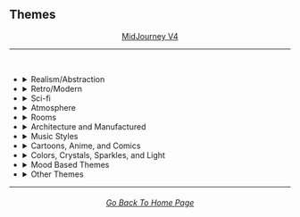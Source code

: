 <h2>Themes</h2>

<div align="center">

[MidJourney V4](/Pages/MJ_V4/Style_Pages/Just_The_Style/Themes.md)
<br>

</div>

<hr>
<br>


- <details><summary>Realism/Abstraction</summary><p><div align="center">

	| Realistic | Hyperrealistic | Hyper Real |
	| :-: | :-: | :-: |
	| <img src="/Images/MJ_V4/V4_Alpha_3.5/Midjourney_Styles/Realistic.webp?raw=true" width="256" /> | <img src="/Images/MJ_V4/V4_Alpha_3.5/Midjourney_Styles/Hyperrealistic.webp?raw=true" width="256" /> | <img src="/Images/MJ_V4/V4_Alpha_3.5/Midjourney_Styles/Hyper_Real.webp?raw=true" width="256" /> |
	
	<br>

	| Photorealistic | Photorealism |
	| :-: | :-: |
	| <img src="/Images/MJ_V4/V4_Alpha_3.5/Midjourney_Styles/Photorealistic.webp?raw=true" width="256" /> | <img src="/Images/MJ_V4/V4_Alpha_3.5/Midjourney_Styles/Photorealism.webp?raw=true" width="256" /> |

	<br>
	
	| Realism | Magic Realism | Fantastic Realism |
	| :-: | :-: | :-: |
	| <img src="/Images/MJ_V4/V4_Alpha_3.5/Midjourney_Styles/Realism.webp?raw=true" width="256" /> | <img src="/Images/MJ_V4/V4_Alpha_3.5/Midjourney_Styles/Magic_Realism.webp?raw=true" width="256" /> | <img src="/Images/MJ_V4/V4_Alpha_3.5/Midjourney_Styles/Fantastic_Realism.webp?raw=true" width="256" />  |

	<br>

	| Classical Realism | New Realism | Contemporary Realism |
	| :-: | :-: | :-: |
	| <img src="/Images/MJ_V4/V4_Alpha_3.5/Midjourney_Styles/Classical_Realism.webp?raw=true" width="256" /> | <img src="/Images/MJ_V4/V4_Alpha_3.5/Midjourney_Styles/New_Realism.webp?raw=true" width="256" /> | <img src="/Images/MJ_V4/V4_Alpha_3.5/Midjourney_Styles/Contemporary_Realism.webp?raw=true" width="256" /> |
	
	<br>

	| Surreal | Surrealism | Unrealistic |
	| :-: | :-: | :-: |
	| <img src="/Images/MJ_V4/V4_Alpha_3.5/Midjourney_Styles/Surreal.webp?raw=true" width="256" /> | <img src="/Images/MJ_V4/V4_Alpha_3.5/Midjourney_Styles/Surrealism.webp?raw=true" width="256" /> | <img src="/Images/MJ_V4/V4_Alpha_3.5/Midjourney_Styles/Unrealistic.webp?raw=true" width="256" /> |
	
	<br>

	| Non-Fiction | Fiction | Science Fiction |
	| :-: | :-: | :-: |
	| <img src="/Images/MJ_V4/V4_Alpha_3.5/Midjourney_Styles/Non-Fiction.webp?raw=true" width="256" /> | <img src="/Images/MJ_V4/V4_Alpha_3.5/Midjourney_Styles/Fiction.webp?raw=true" width="256" /> | <img src="/Images/MJ_V4/V4_Alpha_3.5/Midjourney_Styles/Science_Fiction.webp?raw=true" width="256" /> |

	<br>

	| Imagined | Imaginative | Imagination |
	| :-: | :-: | :-: |
	| <img src="/Images/MJ_V4/V4_Alpha_3.5/Midjourney_Styles/Imagined.webp?raw=true" width="256" /> | <img src="/Images/MJ_V4/V4_Alpha_3.5/Midjourney_Styles/Imaginative.webp?raw=true" width="256" /> | <img src="/Images/MJ_V4/V4_Alpha_3.5/Midjourney_Styles/Imagination.webp?raw=true" width="256" /> |
	
	<br>

	| Dreamlike | Dreamy | Fever-Dream |
	| :-: | :-: | :-: |
	| <img src="/Images/MJ_V4/V4_Alpha_3.5/Midjourney_Styles/Dreamlike.webp?raw=true" width="256" /> | <img src="/Images/MJ_V4/V4_Alpha_3.5/Midjourney_Styles/Dreamy.webp?raw=true" width="256" /> | <img src="/Images/MJ_V4/V4_Alpha_3.5/Midjourney_Styles/Fever-Dream.webp?raw=true" width="256" /> |

	<br>

	| Dreampunk | Daydreampunk |
	| :-: | :-: |
	| <img src="/Images/MJ_V4/V4_Alpha_3.5/Midjourney_Styles/Dreampunk.webp?raw=true" width="256" /> | <img src="/Images/MJ_V4/V4_Alpha_3.5/Midjourney_Styles/Daydreampunk.webp?raw=true" width="256" /> |

	<br>

	| Dreamcore | Weirdcore |
	| :-: | :-: |
	| <img src="/Images/MJ_V4/V4_Alpha_3.5/Midjourney_Styles/Dreamcore.webp?raw=true" width="256" /> | <img src="/Images/MJ_V4/V4_Alpha_3.5/Midjourney_Styles/Weirdcore.webp?raw=true" width="256" /> |

	<br>

	| Worldly | Otherworldly | Unworldly |
	| :-: | :-: | :-: |
	| <img src="/Images/MJ_V4/V4_Alpha_3.5/Midjourney_Styles/Worldly.webp?raw=true" width="256" /> | <img src="/Images/MJ_V4/V4_Alpha_3.5/Midjourney_Styles/Otherworldly.webp?raw=true" width="256" /> | <img src="/Images/MJ_V4/V4_Alpha_3.5/Midjourney_Styles/Unworldly.webp?raw=true" width="256" /> |
	
	<br>

	| From Another Realm | Wonderland |
	| :-: | :-: |
	| <img src="/Images/MJ_V4/V4_Alpha_3.5/Midjourney_Styles/From_Another_Realm.webp?raw=true" width="256" /> | <img src="/Images/MJ_V4/V4_Alpha_3.5/Midjourney_Styles/Wonderland.webp?raw=true" width="256" /> |
	
	<br>

	| Lucid | Ethereal | Ethereality |
	| :-: | :-: | :-: |
	| <img src="/Images/MJ_V4/V4_Alpha_3.5/Midjourney_Styles/Lucid.webp?raw=true" width="256" /> | <img src="/Images/MJ_V4/V4_Alpha_3.5/Midjourney_Styles/Ethereal.webp?raw=true" width="256" /> | <img src="/Images/MJ_V4/V4_Alpha_3.5/Midjourney_Styles/Ethereality.webp?raw=true" width="256" /> |

	<br>

	| Anemoiacore | Déjà vu |
	| :-: | :-: |
	| <img src="/Images/MJ_V4/V4_Alpha_3.5/Midjourney_Styles/Anemoiacore.webp?raw=true" width="256" /> | <img src="/Images/MJ_V4/V4_Alpha_3.5/Midjourney_Styles/Deja_vu.webp?raw=true" width="256" /> |

	<br>
	
	| Abstract | Abstraction | Lyrical Abstraction |
	| :-: | :-: | :-: |
	| <img src="/Images/MJ_V4/V4_Alpha_3.5/Midjourney_Styles/Abstract.webp?raw=true" width="256" /> | <img src="/Images/MJ_V4/V4_Alpha_3.5/Midjourney_Styles/Abstraction.webp?raw=true" width="256" /> | <img src="/Images/MJ_V4/V4_Alpha_3.5/Midjourney_Styles/Lyrical_Abstraction.webp?raw=true" width="256" /> |
	
	<br>
	
	| Fantasy | Ethereal Fantasy | Dark Fantasy |
	| :-: | :-: | :-: |
	| <img src="/Images/MJ_V4/V4_Alpha_3.5/Midjourney_Styles/Fantasy.webp?raw=true" width="256" /> | <img src="/Images/MJ_V4/V4_Alpha_3.5/Midjourney_Styles/Ethereal_Fantasy.webp?raw=true" width="256" /> | <img src="/Images/MJ_V4/V4_Alpha_3.5/Midjourney_Styles/Dark_Fantasy.webp?raw=true" width="256" /> |
	
	<br>

	| Fantasy Map |
	| :-: |
	| <img src="/Images/MJ_V4/V4_Alpha_3.5/Midjourney_Styles/Fantasy_Map.webp?raw=true" width="256" /> |

	<br>
	
	| Illusion | Impossible | Nonsense |
	| :-: | :-: | :-: |
	| <img src="/Images/MJ_V4/V4_Alpha_3.5/Midjourney_Styles/Illusion.webp?raw=true" width="256" /> | <img src="/Images/MJ_V4/V4_Alpha_3.5/Midjourney_Styles/Impossible.webp?raw=true" width="256" /> | <img src="/Images/MJ_V4/V4_Alpha_3.5/Midjourney_Styles/Nonsense.webp?raw=true" width="256" /> |

	<br>

	| Immaterial | Intangible |
	| :-: | :-: |
	| <img src="/Images/MJ_V4/V4_Alpha_3.5/Midjourney_Styles/Immaterial.webp?raw=true" width="256" /> | <img src="/Images/MJ_V4/V4_Alpha_3.5/Midjourney_Styles/Intangible.webp?raw=true" width="256" /> |

	<br>
	
	| Visual Rhetoric | Visual Exaggeration |
	| :-: | :-: |
	| <img src="/Images/MJ_V4/V4_Alpha_3.5/Midjourney_Styles/Visual_Rhetoric.webp?raw=true" width="256" /> | <img src="/Images/MJ_V4/V4_Alpha_3.5/Midjourney_Styles/Visual_Exaggeration.webp?raw=true" width="256" /> |

	<br>
	
	| Exaggerated | Exaggeration |
	| :-: | :-: |
	| <img src="/Images/MJ_V4/V4_Alpha_3.5/Midjourney_Styles/Exaggerated.webp?raw=true" width="256" /> | <img src="/Images/MJ_V4/V4_Alpha_3.5/Midjourney_Styles/Exaggeration.webp?raw=true" width="256" /> |

  </div></p></details>


- <details><summary>Retro/Modern</summary><p><div align="center">

	| Retro | Retrowave |
	| :-: | :-: |
	| <img src="/Images/MJ_V4/V4_Alpha_3.5/Midjourney_Styles/Retro.webp?raw=true" width="256" /> | <img src="/Images/MJ_V4/V4_Alpha_3.5/Midjourney_Styles/Retrowave.webp?raw=true" width="256" /> |
	
	<br>
		
	| Nostalgiacore | Nostalgia |
	| :-: | :-: |
	| <img src="/Images/MJ_V4/V4_Alpha_3.5/Midjourney_Styles/Nostalgiacore.webp?raw=true" width="256" /> | <img src="/Images/MJ_V4/V4_Alpha_3.5/Midjourney_Styles/Nostalgia.webp?raw=true" width="256" /> |
	
	<br>

	| Vintage | Antique |
	| :-: | :-: |
	| <img src="/Images/MJ_V4/V4_Alpha_3.5/Midjourney_Styles/Vintage.webp?raw=true" width="256" /> | <img src="/Images/MJ_V4/V4_Alpha_3.5/Midjourney_Styles/Antique.webp?raw=true" width="256" /> |

	<br>

	| Cyberpunk | Postcyberpunk |
	| :-: | :-: |
	| <img src="/Images/MJ_V4/V4_Alpha_3.5/Midjourney_Styles/Cyberpunk.webp?raw=true" width="256" /> | <img src="/Images/MJ_V4/V4_Alpha_3.5/Midjourney_Styles/Postcyberpunk.webp?raw=true" width="256" /> |
	
	<br>

	| Atompunk | Nanopunk |
	| :-: | :-: |
	| <img src="/Images/MJ_V4/V4_Alpha_3.5/Midjourney_Styles/Atompunk.webp?raw=true" width="256" /> | <img src="/Images/MJ_V4/V4_Alpha_3.5/Midjourney_Styles/Nanopunk.webp?raw=true" width="256" /> |

	<br>

	| Raypunk | Rollerwave |
	| :-: | :-: |
	| <img src="/Images/MJ_V4/V4_Alpha_3.5/Midjourney_Styles/Raypunk.webp?raw=true" width="256" /> | <img src="/Images/MJ_V4/V4_Alpha_3.5/Midjourney_Styles/Rollerwave.webp?raw=true" width="256" /> |

	<br>
	
	| Rustic | Rusticcore | Rococopunk |
	| :-: | :-: | :-: |
	| <img src="/Images/MJ_V4/V4_Alpha_3.5/Midjourney_Styles/Rustic.webp?raw=true" width="256" /> | <img src="/Images/MJ_V4/V4_Alpha_3.5/Midjourney_Styles/Rusticcore.webp?raw=true" width="256" /> | <img src="/Images/MJ_V4/V4_Alpha_3.5/Midjourney_Styles/Rococopunk.webp?raw=true" width="256" /> |

	<br>
	
	| Pre-Historic | Historic | Prehistoricore |
	| :-: | :-: | :-: |
	| <img src="/Images/MJ_V4/V4_Alpha_3.5/Midjourney_Styles/Pre-Historic.webp?raw=true" width="256" /> | <img src="/Images/MJ_V4/V4_Alpha_3.5/Midjourney_Styles/Historic.webp?raw=true" width="256" /> | <img src="/Images/MJ_V4/V4_Alpha_3.5/Midjourney_Styles/Prehistoricore.webp?raw=true" width="256" /> |

	<br>

	| Jurassic | Ice Age | Wild West |
	| :-: | :-: | :-: |
	| <img src="/Images/MJ_V4/V4_Alpha_3.5/Midjourney_Styles/Jurassic.webp?raw=true" width="256" /> | <img src="/Images/MJ_V4/V4_Alpha_3.5/Midjourney_Styles/Ice_Age.webp?raw=true" width="256" /> | <img src="/Images/MJ_V4/V4_Alpha_3.5/Midjourney_Styles/Wild_West.webp?raw=true" width="256" /> |

	<br>

	| Modern | Modernismo |
	| :-: | :-: |
	| <img src="/Images/MJ_V4/V4_Alpha_3.5/Midjourney_Styles/Modern.webp?raw=true" width="256" /> | <img src="/Images/MJ_V4/V4_Alpha_3.5/Midjourney_Styles/Modernismo.webp?raw=true" width="256" /> |

	<br>
	
	| Futuristic | Futurism | Future Funk |
	| :-: | :-: | :-: |
	| <img src="/Images/MJ_V4/V4_Alpha_3.5/Midjourney_Styles/Futuristic.webp?raw=true" width="256" /> | <img src="/Images/MJ_V4/V4_Alpha_3.5/Midjourney_Styles/Futurism.webp?raw=true" width="256" /> | <img src="/Images/MJ_V4/V4_Alpha_3.5/Midjourney_Styles/Future_Funk.webp?raw=true" width="256" /> |
	
	<br>
	
	| Retro-Futurism | Cassette Futurism | Afrofuturist |
	| :-: | :-: | :-: |
	| <img src="/Images/MJ_V4/V4_Alpha_3.5/Midjourney_Styles/Retro-Futurism.webp?raw=true" width="256" /> | <img src="/Images/MJ_V4/V4_Alpha_3.5/Midjourney_Styles/Cassette_Futurism.webp?raw=true" width="256" /> | <img src="/Images/MJ_V4/V4_Alpha_3.5/Midjourney_Styles/Afrofuturist.webp?raw=true" width="256" /> |

  </div></p></details>


- <details><summary>Sci-fi</summary><p><div align="center">

	| Sci-fi | Alchemy |
	| :-: | :-: |
	| <img src="/Images/MJ_V4/V4_Alpha_3.5/Midjourney_Styles/Sci-fi.webp?raw=true" width="256" /> | <img src="/Images/MJ_V4/V4_Alpha_3.5/Midjourney_Styles/Alchemy.webp?raw=true" width="256" /> |
	
	<br>

	| Terrestrial | Extraterrestrial | Alien |
	| :-: | :-: | :-: |
	| <img src="/Images/MJ_V4/V4_Alpha_3.5/Midjourney_Styles/Terrestrial.webp?raw=true" width="256" /> | <img src="/Images/MJ_V4/V4_Alpha_3.5/Midjourney_Styles/Extraterrestrial.webp?raw=true" width="256" /> | <img src="/Images/MJ_V4/V4_Alpha_3.5/Midjourney_Styles/Alien.webp?raw=true" width="256" /> |

	<br>

	| Invaded | Invasion |
	| :-: | :-: |
	| <img src="/Images/MJ_V4/V4_Alpha_3.5/Midjourney_Styles/Invaded.webp?raw=true" width="256" /> | <img src="/Images/MJ_V4/V4_Alpha_3.5/Midjourney_Styles/Invasion.webp?raw=true" width="256" /> |
	
	<br>

	| Auroracore | <br>Weirdcore Aurora<p><div align="center"><i><h6><a href="https://www.youtube.com/@FutureTechPilot">@Future Tech Pilot</a></h6></i></p> |
	| :-: | :-: |
	| <img src="/Images/MJ_V4/V4_Alpha_3.5/Midjourney_Styles/Auroracore.webp?raw=true" width="256" /> | <img src="/Images/MJ_V4/V4_Alpha_3.6/Midjourney_Styles/Weirdcore_Aurora.webp?raw=true" width="256" /> |

	<br>
	
	| Magic | Magical | Magicpunk |
	| :-: | :-: | :-: |
	| <img src="/Images/MJ_V4/V4_Alpha_3.5/Midjourney_Styles/Magic.webp?raw=true" width="256" /> | <img src="/Images/MJ_V4/V4_Alpha_3.5/Midjourney_Styles/Magical.webp?raw=true" width="256" /> | <img src="/Images/MJ_V4/V4_Alpha_3.5/Midjourney_Styles/Magicpunk.webp?raw=true" width="256" /> |

	<br>
	
	| Spell |
	| :-: |
	| <img src="/Images/MJ_V4/V4_Alpha_3.5/Midjourney_Styles/Spell.webp?raw=true" width="256" /> |

	<br>

	| Mystic | Mystical |
	| :-: | :-: |
	| <img src="/Images/MJ_V4/V4_Alpha_3.5/Midjourney_Styles/Mystic.webp?raw=true" width="256" /> | <img src="/Images/MJ_V4/V4_Alpha_3.5/Midjourney_Styles/Mystical.webp?raw=true" width="256" /> |

	<br>

	| Psychic | Metaphysical |
	| :-: | :-: |
	| <img src="/Images/MJ_V4/V4_Alpha_3.5/Midjourney_Styles/Psychic.webp?raw=true" width="256" /> | <img src="/Images/MJ_V4/V4_Alpha_3.5/Midjourney_Styles/Metaphysical.webp?raw=true" width="256" /> | <img src="/Images/MJ_V4/V4_Alpha_3.5/Midjourney_Styles/Metaphysical.webp?raw=true" width="256" /> |

	<br>

	| UFO | Lightsaber |
	| :-: | :-: |
	| <img src="/Images/MJ_V4/V4_Alpha_3.5/Midjourney_Styles/UFO.webp?raw=true" width="256" /> | <img src="/Images/MJ_V4/V4_Alpha_3.5/Midjourney_Styles/Lightsaber.webp?raw=true" width="256" /> |

	<br>

	| Aetherpunk | Decopunk |
	| :-: | :-: |
	| <img src="/Images/MJ_V4/V4_Alpha_3.5/Midjourney_Styles/Aetherpunk.webp?raw=true" width="256" /> | <img src="/Images/MJ_V4/V4_Alpha_3.5/Midjourney_Styles/Decopunk.webp?raw=true" width="256" /> |

	<br>

	| Dracopunk | Dragoncore | Unicorncore |
	| :-: | :-: | :-: |
	| <img src="/Images/MJ_V4/V4_Alpha_3.5/Midjourney_Styles/Dracopunk.webp?raw=true" width="256" /> | <img src="/Images/MJ_V4/V4_Alpha_3.5/Midjourney_Styles/Dragoncore.webp?raw=true" width="256" /> | <img src="/Images/MJ_V4/V4_Alpha_3.5/Midjourney_Styles/Unicorncore.webp?raw=true" width="256" /> |

	<br>

	| Fairycore | Fairy Folk | Spriggancore |
	| :-: | :-: | :-: |
	| <img src="/Images/MJ_V4/V4_Alpha_3.5/Midjourney_Styles/Fairycore.webp?raw=true" width="256" /> | <img src="/Images/MJ_V4/V4_Alpha_3.5/Midjourney_Styles/Fairy_Folk.webp?raw=true" width="256" /> | <img src="/Images/MJ_V4/V4_Alpha_3.5/Midjourney_Styles/Spriggancore.webp?raw=true" width="256" /> |

	<br>

	| Angelcore | Supernatural |
	| :-: | :-: |
	| <img src="/Images/MJ_V4/V4_Alpha_3.5/Midjourney_Styles/Angelcore.webp?raw=true" width="256" /> | <img src="/Images/MJ_V4/V4_Alpha_3.5/Midjourney_Styles/Supernatural.webp?raw=true" width="256" /> |

	<br>

	| Cryptidcore | Ghostcore | Spiritcore |
	| :-: | :-: | :-: |
	| <img src="/Images/MJ_V4/V4_Alpha_3.5/Midjourney_Styles/Cryptidcore.webp?raw=true" width="256" /> | <img src="/Images/MJ_V4/V4_Alpha_3.5/Midjourney_Styles/Ghostcore.webp?raw=true" width="256" /> | <img src="/Images/MJ_V4/V4_Alpha_3.5/Midjourney_Styles/Spiritcore.webp?raw=true" width="256" /> |
	
	<br>
	
	| Cypernoir | Goblincore | Rangercore |
	| :-: | :-: | :-: |
	| <img src="/Images/MJ_V4/V4_Alpha_3.5/Midjourney_Styles/Cypernoir.webp?raw=true" width="256" /> | <img src="/Images/MJ_V4/V4_Alpha_3.5/Midjourney_Styles/Goblincore.webp?raw=true" width="256" /> | <img src="/Images/MJ_V4/V4_Alpha_3.5/Midjourney_Styles/Rangercore.webp?raw=true" width="256" /> |
	
	<br>

	| Witchcore | Wizardcore | Magewave |
	| :-: | :-: | :-: |
	| <img src="/Images/MJ_V4/V4_Alpha_3.5/Midjourney_Styles/Witchcore.webp?raw=true" width="256" /> | <img src="/Images/MJ_V4/V4_Alpha_3.5/Midjourney_Styles/Wizardcore.webp?raw=true" width="256" /> | <img src="/Images/MJ_V4/V4_Alpha_3.5/Midjourney_Styles/Magewave.webp?raw=true" width="256" /> |
	
	<br>

	| Mythpunk |
	| :-: |
	| <img src="/Images/MJ_V4/V4_Alpha_3.5/Midjourney_Styles/Mythpunk.webp?raw=true" width="256" /> |

	<br>
	
	| Eye of Providence |
	| :-: |
	| <img src="/Images/MJ_V4/V4_Alpha_3.5/Midjourney_Styles/Eye_of_Providence.webp?raw=true" width="256" /> |

	<br>
	
	| Illuminati |
	| :-: |
	| <img src="/Images/MJ_V4/V4_Alpha_3.5/Midjourney_Styles/Illuminati.webp?raw=true" width="256" /> |

  </div></p></details>


- <details><summary>Atmosphere</summary><p><div align="center">

	| Dark Atmosphere | Light Atmosphere | Reflective Atmosphere |
	| :-: | :-: | :-: |
	| <img src="/Images/MJ_V4/V4_Alpha_3.7/Midjourney_Styles/Dark_Atmosphere.webp?raw=true" width="256" /> | <img src="/Images/MJ_V4/V4_Alpha_3.7/Midjourney_Styles/Light_Atmosphere.webp?raw=true" width="256" /> | <img src="/Images/MJ_V4/V4_Alpha_3.7/Midjourney_Styles/Reflective_Atmosphere.webp?raw=true" width="256" /> |
	
	<br>

	| Hazy Atmosphere | Enchanting Atmosphere |
	| :-: | :-: |
	| <img src="/Images/MJ_V4/V4_Alpha_3.7/Midjourney_Styles/Hazy_Atmosphere.webp?raw=true" width="256" /> | <img src="/Images/MJ_V4/V4_Alpha_3.7/Midjourney_Styles/Enchanting_Atmosphere.webp?raw=true" width="256" /> |
	
	<br>

	| Dreamy Atmosphere | Mystical Atmosphere | Ethereal Atmosphere |
	| :-: | :-: | :-: |
	| <img src="/Images/MJ_V4/V4_Alpha_3.7/Midjourney_Styles/Dreamy_Atmosphere.webp?raw=true" width="256" /> | <img src="/Images/MJ_V4/V4_Alpha_3.7/Midjourney_Styles/Mystical_Atmosphere.webp?raw=true" width="256" /> | <img src="/Images/MJ_V4/V4_Alpha_3.7/Midjourney_Styles/Ethereal_Atmosphere.webp?raw=true" width="256" /> |
	
	<br>

	| Playful Atmosphere | Whimsical Atmosphere | Serendipitous Atmosphere |
	| :-: | :-: | :-: |
	| <img src="/Images/MJ_V4/V4_Alpha_3.7/Midjourney_Styles/Playful_Atmosphere.webp?raw=true" width="256" /> | <img src="/Images/MJ_V4/V4_Alpha_3.7/Midjourney_Styles/Whimsical_Atmosphere.webp?raw=true" width="256" /> | <img src="/Images/MJ_V4/V4_Alpha_3.7/Midjourney_Styles/Serendipitous_Atmosphere.webp?raw=true" width="256" /> |
	
	<br>

	| Mysterious Atmosphere | Sophisticated Atmosphere | Enigmatic Atmosphere |
	| :-: | :-: | :-: |
	| <img src="/Images/MJ_V4/V4_Alpha_3.7/Midjourney_Styles/Mysterious_Atmosphere.webp?raw=true" width="256" /> | <img src="/Images/MJ_V4/V4_Alpha_3.7/Midjourney_Styles/Sophisticated_Atmosphere.webp?raw=true" width="256" /> | <img src="/Images/MJ_V4/V4_Alpha_3.7/Midjourney_Styles/Enigmatic_Atmosphere.webp?raw=true" width="256" /> |
	
	<br>

	| Mellow Atmosphere | Calm Atmosphere | Tranquil Atmosphere |
	| :-: | :-: | :-: |
	| <img src="/Images/MJ_V4/V4_Alpha_3.7/Midjourney_Styles/Mellow_Atmosphere.webp?raw=true" width="256" /> | <img src="/Images/MJ_V4/V4_Alpha_3.7/Midjourney_Styles/Calm_Atmosphere.webp?raw=true" width="256" /> | <img src="/Images/MJ_V4/V4_Alpha_3.7/Midjourney_Styles/Tranquil_Atmosphere.webp?raw=true" width="256" /> |
	
	<br>

	| Chill Atmosphere | Relaxing Atmosphere | Peaceful Atmosphere |
	| :-: | :-: | :-: |
	| <img src="/Images/MJ_V4/V4_Alpha_3.7/Midjourney_Styles/Chill_Atmosphere.webp?raw=true" width="256" /> | <img src="/Images/MJ_V4/V4_Alpha_3.7/Midjourney_Styles/Relaxing_Atmosphere.webp?raw=true" width="256" /> | <img src="/Images/MJ_V4/V4_Alpha_3.7/Midjourney_Styles/Peaceful_Atmosphere.webp?raw=true" width="256" /> |
	
	<br>

	| Blissful Atmosphere | Serene Atmosphere | Zen Atmosphere |
	| :-: | :-: | :-: |
	| <img src="/Images/MJ_V4/V4_Alpha_3.7/Midjourney_Styles/Blissful_Atmosphere.webp?raw=true" width="256" /> | <img src="/Images/MJ_V4/V4_Alpha_3.7/Midjourney_Styles/Serene_Atmosphere.webp?raw=true" width="256" /> | <img src="/Images/MJ_V4/V4_Alpha_3.7/Midjourney_Styles/Zen_Atmosphere.webp?raw=true" width="256" /> |
		
	<br>

	| Moody Atmosphere | Intense Atmosphere | Melancholic Atmosphere |
	| :-: | :-: | :-: |
	| <img src="/Images/MJ_V4/V4_Alpha_3.7/Midjourney_Styles/Moody_Atmosphere.webp?raw=true" width="256" /> | <img src="/Images/MJ_V4/V4_Alpha_3.7/Midjourney_Styles/Intense_Atmosphere.webp?raw=true" width="256" /> | <img src="/Images/MJ_V4/V4_Alpha_3.7/Midjourney_Styles/Melancholic_Atmosphere.webp?raw=true" width="256" /> |
		
	<br>

	| Nostalgic Atmosphere | Festive Atmosphere | Industrial Atmosphere |
	| :-: | :-: | :-: |
	| <img src="/Images/MJ_V4/V4_Alpha_3.7/Midjourney_Styles/Nostalgic_Atmosphere.webp?raw=true" width="256" /> | <img src="/Images/MJ_V4/V4_Alpha_3.7/Midjourney_Styles/Festive_Atmosphere.webp?raw=true" width="256" /> | <img src="/Images/MJ_V4/V4_Alpha_3.7/Midjourney_Styles/Industrial_Atmosphere.webp?raw=true" width="256" /> |
			
	<br>

	| Rustic Atmosphere | Gothic Atmosphere | Romantic Atmosphere |
	| :-: | :-: | :-: |
	| <img src="/Images/MJ_V4/V4_Alpha_3.7/Midjourney_Styles/Rustic_Atmosphere.webp?raw=true" width="256" /> | <img src="/Images/MJ_V4/V4_Alpha_3.7/Midjourney_Styles/Gothic_Atmosphere.webp?raw=true" width="256" /> | <img src="/Images/MJ_V4/V4_Alpha_3.7/Midjourney_Styles/Romantic_Atmosphere.webp?raw=true" width="256" /> |
	
  </div></p></details>


- <details><summary>Rooms</summary><p><div align="center">

	| Room |
	| :-: |
	| <img src="/Images/MJ_V4/V4_Alpha_3.5/Midjourney_Styles/Room.webp?raw=true" width="256" /> |

	<br>

	| Inside | Internal |
	| :-: | :-: |
	| <img src="/Images/MJ_V4/V4_Alpha_3.5/Midjourney_Styles/Inside.webp?raw=true" width="256" /> | <img src="/Images/MJ_V4/V4_Alpha_3.5/Midjourney_Styles/Internal.webp?raw=true" width="256" /> |

	<br>

	| Outside | External |
	| :-: | :-: |
	| <img src="/Images/MJ_V4/V4_Alpha_3.5/Midjourney_Styles/Outside.webp?raw=true" width="256" /> | <img src="/Images/MJ_V4/V4_Alpha_3.5/Midjourney_Styles/External.webp?raw=true" width="256" /> |

	<br>
	
	| Hotel Room | Apartment |
	| :-: | :-: |
	| <img src="/Images/MJ_V4/V4_Alpha_3.5/Midjourney_Styles/Hotel_Room.webp?raw=true" width="256" /> | <img src="/Images/MJ_V4/V4_Alpha_3.5/Midjourney_Styles/Apartment.webp?raw=true" width="256" /> |

	<br>

	| Labyrinth |
	| :-: |
	| <img src="/Images/MJ_V4/V4_Alpha_3.5/Midjourney_Styles/Labyrinth.webp?raw=true" width="256" /> |
	
	<br>

	| Living Room | Lounge |
	| :-: | :-: |
	| <img src="/Images/MJ_V4/V4_Alpha_3.5/Midjourney_Styles/Living_Room.webp?raw=true" width="256" /> | <img src="/Images/MJ_V4/V4_Alpha_3.5/Midjourney_Styles/Lounge.webp?raw=true" width="256" /> |

	<br>

	| Den | Front Room |
	| :-: | :-: |
	| <img src="/Images/MJ_V4/V4_Alpha_3.5/Midjourney_Styles/Den.webp?raw=true" width="256" /> | <img src="/Images/MJ_V4/V4_Alpha_3.5/Midjourney_Styles/Front_Room.webp?raw=true" width="256" /> |

	<br>

	| Dining Room | Kitchen |
	| :-: | :-: |
	| <img src="/Images/MJ_V4/V4_Alpha_3.5/Midjourney_Styles/Dining_Room.webp?raw=true" width="256" /> | <img src="/Images/MJ_V4/V4_Alpha_3.5/Midjourney_Styles/Kitchen.webp?raw=true" width="256" /> |

	<br>

	| Bedroom | Guest Room | Bathroom |
	| :-: | :-: | :-: |
	| <img src="/Images/MJ_V4/V4_Alpha_3.5/Midjourney_Styles/Bedroom.webp?raw=true" width="256" /> | <img src="/Images/MJ_V4/V4_Alpha_3.5/Midjourney_Styles/Guest_Room.webp?raw=true" width="256" /> | <img src="/Images/MJ_V4/V4_Alpha_3.5/Midjourney_Styles/Bathroom.webp?raw=true" width="256" /> |

	<br>

	| Hallway | Passageway |
	| :-: | :-: |
	| <img src="/Images/MJ_V4/V4_Alpha_3.5/Midjourney_Styles/Hallway.webp?raw=true" width="256" /> | <img src="/Images/MJ_V4/V4_Alpha_3.5/Midjourney_Styles/Passageway.webp?raw=true" width="256" /> |

	<br>

	| Greenhouse | Atrium |
	| :-: | :-: |
	| <img src="/Images/MJ_V4/V4_Alpha_3.5/Midjourney_Styles/Greenhouse.webp?raw=true" width="256" /> | <img src="/Images/MJ_V4/V4_Alpha_3.5/Midjourney_Styles/Atrium.webp?raw=true" width="256" /> |

	<br>

	| Conservatory | Sun-Room |
	| :-: | :-: |
	| <img src="/Images/MJ_V4/V4_Alpha_3.5/Midjourney_Styles/Conservatory.webp?raw=true" width="256" /> | <img src="/Images/MJ_V4/V4_Alpha_3.5/Midjourney_Styles/Sun-Room.webp?raw=true" width="256" /> |

	<br>

	| Study | Library |
	| :-: | :-: |
	| <img src="/Images/MJ_V4/V4_Alpha_3.5/Midjourney_Styles/Study.webp?raw=true" width="256" /> | <img src="/Images/MJ_V4/V4_Alpha_3.5/Midjourney_Styles/Library.webp?raw=true" width="256" /> |

	<br>

	| Office | Home-Office |
	| :-: | :-: |
	| <img src="/Images/MJ_V4/V4_Alpha_3.5/Midjourney_Styles/Office.webp?raw=true" width="256" /> | <img src="/Images/MJ_V4/V4_Alpha_3.5/Midjourney_Styles/Home-Office.webp?raw=true" width="256" /> |

	<br>

	| Attic | Crawlspace |
	| :-: | :-: |
	| <img src="/Images/MJ_V4/V4_Alpha_3.5/Midjourney_Styles/Attic.webp?raw=true" width="256" /> | <img src="/Images/MJ_V4/V4_Alpha_3.5/Midjourney_Styles/Crawlspace.webp?raw=true" width="256" /> |

	<br>

	| Basement | Cellar | Wine-Cellar |
	| :-: | :-: | :-: |
	| <img src="/Images/MJ_V4/V4_Alpha_3.5/Midjourney_Styles/Basement.webp?raw=true" width="256" /> | <img src="/Images/MJ_V4/V4_Alpha_3.5/Midjourney_Styles/Cellar.webp?raw=true" width="256" /> | <img src="/Images/MJ_V4/V4_Alpha_3.5/Midjourney_Styles/Wine-Cellar.webp?raw=true" width="256" /> |

	<br>

	| Rooftop | Underground |
	| :-: | :-: |
	| <img src="/Images/MJ_V4/V4_Alpha_3.5/Midjourney_Styles/Rooftop.webp?raw=true" width="256" /> | <img src="/Images/MJ_V4/V4_Alpha_3.5/Midjourney_Styles/Underground.webp?raw=true" width="256" /> |

	<br>

	| Storage Room | Closet |
	| :-: | :-: |
	| <img src="/Images/MJ_V4/V4_Alpha_3.5/Midjourney_Styles/Storage_Room.webp?raw=true" width="256" /> | <img src="/Images/MJ_V4/V4_Alpha_3.5/Midjourney_Styles/Closet.webp?raw=true" width="256" /> |

	<br>

	| Laundry Room | Utility Room | Mud-Room |
	| :-: | :-: | :-: |
	| <img src="/Images/MJ_V4/V4_Alpha_3.5/Midjourney_Styles/Laundry_Room.webp?raw=true" width="256" /> | <img src="/Images/MJ_V4/V4_Alpha_3.5/Midjourney_Styles/Utility_Room.webp?raw=true" width="256" /> | <img src="/Images/MJ_V4/V4_Alpha_3.5/Midjourney_Styles/Mud-Room.webp?raw=true" width="256" /> |

	<br>

	| Garage | Shed |
	| :-: | :-: |
	| <img src="/Images/MJ_V4/V4_Alpha_3.5/Midjourney_Styles/Garage.webp?raw=true" width="256" /> | <img src="/Images/MJ_V4/V4_Alpha_3.5/Midjourney_Styles/Shed.webp?raw=true" width="256" /> |

	<br>

	| Porch | Balcony |
	| :-: | :-: |
	| <img src="/Images/MJ_V4/V4_Alpha_3.5/Midjourney_Styles/Porch.webp?raw=true" width="256" /> | <img src="/Images/MJ_V4/V4_Alpha_3.5/Midjourney_Styles/Balcony.webp?raw=true" width="256" /> |

	<br>

	| Game Room | Home Theater | Gym Room |
	| :-: | :-: | :-: |
	| <img src="/Images/MJ_V4/V4_Alpha_3.5/Midjourney_Styles/Game_Room.webp?raw=true" width="256" /> | <img src="/Images/MJ_V4/V4_Alpha_3.5/Midjourney_Styles/Home_Theater.webp?raw=true" width="256" /> | <img src="/Images/MJ_V4/V4_Alpha_3.5/Midjourney_Styles/Gym_Room.webp?raw=true" width="256" /> |

	<br>

	| Nursery | Prayer Room |
	| :-: | :-: |
	| <img src="/Images/MJ_V4/V4_Alpha_3.5/Midjourney_Styles/Nursery.webp?raw=true" width="256" /> | <img src="/Images/MJ_V4/V4_Alpha_3.5/Midjourney_Styles/Prayer_Room.webp?raw=true" width="256" /> |

  </div></p></details>


- <details><summary>Architecture and Manufactured</summary><p><div align="center">

    | Cityscape | Architecture | Balinese Architecture |
	| :-: | :-: | :-: |
	| <img src="/Images/MJ_V4/V4_Alpha_3.5/Midjourney_Styles/Cityscape.webp?raw=true" width="256" /> | <img src="/Images/MJ_V4/V4_Alpha_3.5/Midjourney_Styles/Architecture.webp?raw=true" width="256" /> | <img src="/Images/MJ_V4/V4_Alpha_3.5/Midjourney_Styles/Balinese_Architecture.webp?raw=true" width="256" /> |
		
	<br>

	| Structure | Structural | Scaffolding |
	| :-: | :-: | :-: |
	| <img src="/Images/MJ_V4/V4_Alpha_3.5/Midjourney_Styles/Structure.webp?raw=true" width="256" /> | <img src="/Images/MJ_V4/V4_Alpha_3.5/Midjourney_Styles/Structural.webp?raw=true" width="256" /> | <img src="/Images/MJ_V4/V4_Alpha_3.5/Midjourney_Styles/Scaffolding.webp?raw=true" width="256" /> |
	
	<br>

	| Manufactured | Makeshift |
	| :-: | :-: |
	| <img src="/Images/MJ_V4/V4_Alpha_3.5/Midjourney_Styles/Manufactured.webp?raw=true" width="256" /> | <img src="/Images/MJ_V4/V4_Alpha_3.5/Midjourney_Styles/Makeshift.webp?raw=true" width="256" /> |
	
	<br>
	
	| Bronzepunk | Steelpunk | Clockpunk |
	| :-: | :-: | :-: |
	| <img src="/Images/MJ_V4/V4_Alpha_3.5/Midjourney_Styles/Bronzepunk.webp?raw=true" width="256" /> | <img src="/Images/MJ_V4/V4_Alpha_3.5/Midjourney_Styles/Steelpunk.webp?raw=true" width="256" /> | <img src="/Images/MJ_V4/V4_Alpha_3.5/Midjourney_Styles/Clockpunk.webp?raw=true" width="256" /> 
	
	<br>
	
	| Steampunk | Dieselpunk | Gadgetpunk |
	| :-: | :-: | :-: |
	| <img src="/Images/MJ_V4/V4_Alpha_3.5/Midjourney_Styles/Steampunk.webp?raw=true" width="256" /> | <img src="/Images/MJ_V4/V4_Alpha_3.5/Midjourney_Styles/Dieselpunk.webp?raw=true" width="256" /> | <img src="/Images/MJ_V4/V4_Alpha_3.5/Midjourney_Styles/Gadgetpunk.webp?raw=true" width="256" /> |

	<br>

	| Funhouse | Toyland | Carnival |
	| :-: | :-: | :-: |
	| <img src="/Images/MJ_V4/V4_Alpha_3.5/Midjourney_Styles/Funhouse.webp?raw=true" width="256" /> | <img src="/Images/MJ_V4/V4_Alpha_3.5/Midjourney_Styles/Toyland.webp?raw=true" width="256" /> | <img src="/Images/MJ_V4/V4_Alpha_3.5/Midjourney_Styles/Carnival.webp?raw=true" width="256" /> |
	
	<br>

	| Salvagepunk | Silkpunk | Sandalpunk |
	| :-: | :-: | :-: |
	| <img src="/Images/MJ_V4/V4_Alpha_3.5/Midjourney_Styles/Salvagepunk.webp?raw=true" width="256" /> | <img src="/Images/MJ_V4/V4_Alpha_3.5/Midjourney_Styles/Silkpunk.webp?raw=true" width="256" /> | <img src="/Images/MJ_V4/V4_Alpha_3.5/Midjourney_Styles/Sandalpunk.webp?raw=true" width="256" /> |

	<br>

	| Swordpunk | Cassettepunk | Formicapunk |
	| :-: | :-: | :-: |
	| <img src="/Images/MJ_V4/V4_Alpha_3.5/Midjourney_Styles/Swordpunk.webp?raw=true" width="256" /> | <img src="/Images/MJ_V4/V4_Alpha_3.5/Midjourney_Styles/Cassettepunk.webp?raw=true" width="256" /> | <img src="/Images/MJ_V4/V4_Alpha_3.5/Midjourney_Styles/Formicapunk.webp?raw=true" width="256" /> |

	<br>

	| Brutalism | Sphinx | Ziggurat |
	| :-: | :-: | :-: |
	| <img src="/Images/MJ_V4/V4_Alpha_3.5/Midjourney_Styles/Brutalism.webp?raw=true" width="256" /> | <img src="/Images/MJ_V4/V4_Alpha_3.5/Midjourney_Styles/Sphinx.webp?raw=true" width="256" /> | <img src="/Images/MJ_V4/V4_Alpha_3.5/Midjourney_Styles/Ziggurat.webp?raw=true" width="256" /> |

	<br>

	| Industrial Design | Googie |
	| :-: | :-: |
	| <img src="/Images/MJ_V4/V4_Alpha_3.5/Midjourney_Styles/Industrial_Design.webp?raw=true" width="256" /> | <img src="/Images/MJ_V4/V4_Alpha_3.5/Midjourney_Styles/Googie.webp?raw=true" width="256" /> |

	<br>
	
	| Pillar |
	| :-: |
	| <img src="/Images/MJ_V4/V4_Alpha_3.5/Midjourney_Styles/Pillar.webp?raw=true" width="256" /> |

	<br>

	| Shack | Property | Company |
	| :-: | :-: | :-: |
	| <img src="/Images/MJ_V4/V4_Alpha_3.5/Midjourney_Styles/Shack.webp?raw=true" width="256" /> | <img src="/Images/MJ_V4/V4_Alpha_3.5/Midjourney_Styles/Property.webp?raw=true" width="256" /> | <img src="/Images/MJ_V4/V4_Alpha_3.5/Midjourney_Styles/Company.webp?raw=true" width="256" /> |
	
	<br>
	
	| House | Multiplex |
	| :-: | :-: |
	| <img src="/Images/MJ_V4/V4_Alpha_3.5/Midjourney_Styles/House.webp?raw=true" width="256" /> | <img src="/Images/MJ_V4/V4_Alpha_3.5/Midjourney_Styles/Multiplex.webp?raw=true" width="256" /> |
	
	<br>
	
	| Castle | Mansion | Kingdom |
	| :-: | :-: | :-: |
	| <img src="/Images/MJ_V4/V4_Alpha_3.5/Midjourney_Styles/Castle.webp?raw=true" width="256" /> | <img src="/Images/MJ_V4/V4_Alpha_3.5/Midjourney_Styles/Mansion.webp?raw=true" width="256" /> | <img src="/Images/MJ_V4/V4_Alpha_3.5/Midjourney_Styles/Kingdom.webp?raw=true" width="256" /> |

	<br>

    | Playground | Poolcore |
    | :-: | :-: |
    | <img src="/Images/MJ_V4/V4_Alpha_3.5/Midjourney_Styles/Playground.webp?raw=true" width="256" /> | <img src="/Images/MJ_V4/V4_Alpha_3.5/Midjourney_Styles/Poolcore.webp?raw=true" width="256" /> |

    <br>

    | Labcore | Nuclear |
    | :-: | :-: |
    | <img src="/Images/MJ_V4/V4_Alpha_3.5/Midjourney_Styles/Labcore.webp?raw=true" width="256" /> | <img src="/Images/MJ_V4/V4_Alpha_3.5/Midjourney_Styles/Nuclear.webp?raw=true" width="256" /> |

    <br>

	| Machine | Submachine | Machinescape |
	| :-: | :-: | :-: |
	| <img src="/Images/MJ_V4/V4_Alpha_3.5/Midjourney_Styles/Machine.webp?raw=true" width="256" /> | <img src="/Images/MJ_V4/V4_Alpha_3.5/Midjourney_Styles/Submachine.webp?raw=true" width="256" /> | <img src="/Images/MJ_V4/V4_Alpha_3.5/Midjourney_Styles/Machinescape.webp?raw=true" width="256" /> |

	<br>

	| Robotic | Cyborgism | Autonomous |
	| :-: | :-: | :-: |
	| <img src="/Images/MJ_V4/V4_Alpha_3.5/Midjourney_Styles/Robotic.webp?raw=true" width="256" /> | <img src="/Images/MJ_V4/V4_Alpha_3.5/Midjourney_Styles/Cyborgism.webp?raw=true" width="256" /> | <img src="/Images/MJ_V4/V4_Alpha_3.5/Midjourney_Styles/Autonomous.webp?raw=true" width="256" /> |
	
	<br>

	| Legopunk | Legogearpunk |
	| :-: | :-: |
	| <img src="/Images/MJ_V4/V4_Alpha_3.5/Midjourney_Styles/Legopunk.webp?raw=true" width="256" /> | <img src="/Images/MJ_V4/V4_Alpha_3.5/Midjourney_Styles/Legogearpunk.webp?raw=true" width="256" /> |

	<br>

    | Tinkercore | Craftcore |
	| :-: | :-: |
	| <img src="/Images/MJ_V4/V4_Alpha_3.5/Midjourney_Styles/Tinkercore.webp?raw=true" width="256" /> | <img src="/Images/MJ_V4/V4_Alpha_3.5/Midjourney_Styles/Craftcore.webp?raw=true" width="256" /> |

	<br>
    	
	| Stimwave | Wormcore |
	| :-: | :-: |
	| <img src="/Images/MJ_V4/V4_Alpha_3.5/Midjourney_Styles/Stimwave.webp?raw=true" width="256" /> | <img src="/Images/MJ_V4/V4_Alpha_3.5/Midjourney_Styles/Wormcore.webp?raw=true" width="256" /> |

	<br>
    	
	| Barbiecore | Dollcore | Sanriocore |
	| :-: | :-: | :-: |
	| <img src="/Images/MJ_V4/V4_Alpha_3.5/Midjourney_Styles/Barbiecore.webp?raw=true" width="256" /> | <img src="/Images/MJ_V4/V4_Alpha_3.5/Midjourney_Styles/Dollcore.webp?raw=true" width="256" /> | <img src="/Images/MJ_V4/V4_Alpha_3.5/Midjourney_Styles/Sanriocore.webp?raw=true" width="256" /> |

	<br>

    | Palewave | Normcore |
	| :-: | :-: |
	| <img src="/Images/MJ_V4/V4_Alpha_3.5/Midjourney_Styles/Palewave.webp?raw=true" width="256" /> | <img src="/Images/MJ_V4/V4_Alpha_3.5/Midjourney_Styles/Normcore.webp?raw=true" width="256" /> |

	<br>
	
	| Bombacore | Thriftcore |
	| :-: | :-: |
	| <img src="/Images/MJ_V4/V4_Alpha_3.5/Midjourney_Styles/Bombacore.webp?raw=true" width="256" /> | <img src="/Images/MJ_V4/V4_Alpha_3.5/Midjourney_Styles/Thriftcore.webp?raw=true" width="256" /> |

	<br>

	| Dollpunk |
	| :-: |
	| <img src="/Images/MJ_V4/V4_Alpha_3.5/Midjourney_Styles/Dollpunk.webp?raw=true" width="256" /> |

  </div></p></details>


- <details><summary>Music Styles</summary><p><div align="center">

	| Music | Musical | Musical Notation |
	| :-: | :-: | :-: |
	| <img src="/Images/MJ_V4/V4_Alpha_3.5/Midjourney_Styles/Music.webp?raw=true" width="256" /> | <img src="/Images/MJ_V4/V4_Alpha_3.5/Midjourney_Styles/Musical.webp?raw=true" width="256" /> | <img src="/Images/MJ_V4/V4_Alpha_3.5/Midjourney_Styles/Musical_Notation.webp?raw=true" width="256" /> |
	
	
	<br>
	
	| Musica | 8-Bit Music Visualization |
	| :-: | :-: |
	| <img src="/Images/MJ_V4/V4_Alpha_3.5/Midjourney_Styles/Musica.webp?raw=true" width="256" /> | <img src="/Images/MJ_V4/V4_Alpha_3.5/Midjourney_Styles/8-Bit_Music_Visualization.webp?raw=true" width="256" /> |

	<br>
	
	| Funky | Groovy | Disco |
	| :-: | :-: | :-: |
	| <img src="/Images/MJ_V4/V4_Alpha_3.5/Midjourney_Styles/Funky.webp?raw=true" width="256" /> | <img src="/Images/MJ_V4/V4_Alpha_3.5/Midjourney_Styles/Groovy.webp?raw=true" width="256" /> | <img src="/Images/MJ_V4/V4_Alpha_3.5/Midjourney_Styles/Disco.webp?raw=true" width="256" /> |

	<br>
	
	| Punk | Post-Punk | Folk Punk |
	| :-: | :-: | :-: |
	| <img src="/Images/MJ_V4/V4_Alpha_3.5/Midjourney_Styles/Punk.webp?raw=true" width="256" /> | <img src="/Images/MJ_V4/V4_Alpha_3.5/Midjourney_Styles/Post-Punk.webp?raw=true" width="256" /> | <img src="/Images/MJ_V4/V4_Alpha_3.5/Midjourney_Styles/Folk_Punk.webp?raw=true" width="256" /> |

	<br>

	| Hip-Hop | Rave |
	| :-: | :-: |
	| <img src="/Images/MJ_V4/V4_Alpha_3.5/Midjourney_Styles/Hip-Hop.webp?raw=true" width="256" /> | <img src="/Images/MJ_V4/V4_Alpha_3.5/Midjourney_Styles/Rave.webp?raw=true" width="256" /> |
	
	<br>

	| Vaporwave | Synthwave | Chillwave |
	| :-: | :-: | :-: |
	| <img src="/Images/MJ_V4/V4_Alpha_3.5/Midjourney_Styles/Vaporwave.webp?raw=true" width="256" /> | <img src="/Images/MJ_V4/V4_Alpha_3.5/Midjourney_Styles/Synthwave.webp?raw=true" width="256" /> | <img src="/Images/MJ_V4/V4_Alpha_3.5/Midjourney_Styles/Chillwave.webp?raw=true" width="256" /> |
	
	<br>

	| Hypnagogic Pop | Hyperpop | K-Pop |
	| :-: | :-: | :-: |
	| <img src="/Images/MJ_V4/V4_Alpha_3.5/Midjourney_Styles/Hypnagogic_Pop.webp?raw=true" width="256" /> | <img src="/Images/MJ_V4/V4_Alpha_3.5/Midjourney_Styles/Hyperpop.webp?raw=true" width="256" /> | <img src="/Images/MJ_V4/V4_Alpha_3.5/Midjourney_Styles/K-Pop.webp?raw=true" width="256" /> |
	
	<br>

    | Tenwave | Bardcore | Breakcore |
	| :-: | :-: | :-: |
	| <img src="/Images/MJ_V4/V4_Alpha_3.5/Midjourney_Styles/Tenwave.webp?raw=true" width="256" /> | <img src="/Images/MJ_V4/V4_Alpha_3.5/Midjourney_Styles/Bardcore.webp?raw=true" width="256" /> | <img src="/Images/MJ_V4/V4_Alpha_3.5/Midjourney_Styles/Breakcore.webp?raw=true" width="256" /> |

	<br>
	
	| Cargopunk |
	| :-: |
	| <img src="/Images/MJ_V4/V4_Alpha_3.5/Midjourney_Styles/Cargopunk.webp?raw=true" width="256" /> |

	<br>
    	
	| Shpongle | In The Style of Shpongle |
	| :-: | :-: |
	| <img src="/Images/MJ_V4/V4_Alpha_3.5/Midjourney_Styles/Shpongle.webp?raw=true" width="256" /> | <img src="/Images/MJ_V4/V4_Alpha_3.5/Midjourney_Styles/In_The_Style_of_Shpongle.webp?raw=true" width="256" /> |

  </div></p></details>


- <details><summary>Cartoons, Anime, and Comics</summary><p><div align="center">

	| Cartoon | Marvel Comics |
	| :-: | :-: |
	| <img src="/Images/MJ_V4/V4_Alpha_3.5/Midjourney_Styles/Cartoon.webp?raw=true" width="256" /> | <img src="/Images/MJ_V4/V4_Alpha_3.5/Midjourney_Styles/Marvel_Comics.webp?raw=true" width="256" /> |

	<br>
	
	| Anime | Animecore | Manga |
	| :-: | :-: | :-: |
	| <img src="/Images/MJ_V4/V4_Alpha_3.5/Midjourney_Styles/Anime.webp?raw=true" width="256" /> | <img src="/Images/MJ_V4/V4_Alpha_3.5/Midjourney_Styles/Animecore.webp?raw=true" width="256" /> | <img src="/Images/MJ_V4/V4_Alpha_3.5/Midjourney_Styles/Manga.webp?raw=true" width="256" /> |

	<br>

	| Horror Anime | Vampirella Styled |
	| :-: | :-: |
	| <img src="/Images/MJ_V4/V4_Alpha_3.6/Midjourney_Styles/Horror_Anime.webp?raw=true" width="256" /> | <img src="/Images/MJ_V4/V4_Alpha_3.6/Midjourney_Styles/Vampirella_Styled.webp?raw=true" width="256" /> |

	<br>

	| Kawaii | UwU |
	| :-: | :-: |
	| <img src="/Images/MJ_V4/V4_Alpha_3.5/Midjourney_Styles/Kawaii.webp?raw=true" width="256" /> | <img src="/Images/MJ_V4/V4_Alpha_3.5/Midjourney_Styles/UwU.webp?raw=true" width="256" /> |

  </div></p></details>


- <details><summary>Colors, Crystals, Sparkles, and Light</summary><p><div align="center">

	| Crystalcore | Sparklecore |
	| :-: | :-: |
	| <img src="/Images/MJ_V4/V4_Alpha_3.5/Midjourney_Styles/Crystalcore.webp" width="256" /> | <img src="/Images/MJ_V4/V4_Alpha_3.5/Midjourney_Styles/Sparklecore.webp?raw=true" width="256" /> |

	<br>

	| Rainbowcore | Pastelwave | Pastelpunk |
	| :-: | :-: | :-: |
	| <img src="/Images/MJ_V4/V4_Alpha_3.5/Midjourney_Styles/Rainbowcore.webp?raw=true" width="256" /> | <img src="/Images/MJ_V4/V4_Alpha_3.5/Midjourney_Styles/Pastelwave.webp?raw=true" width="256" /> | <img src="/Images/MJ_V4/V4_Alpha_3.5/Midjourney_Styles/Pastelpunk.webp?raw=true" width="256" /> |

	<br>

	| Glowwave | Glo-Fi | Neonpunk |
	| :-: | :-: | :-: |
	| <img src="/Images/MJ_V4/V4_Alpha_3.5/Midjourney_Styles/Glowwave.webp?raw=true" width="256" /> | <img src="/Images/MJ_V4/V4_Alpha_3.5/Midjourney_Styles/Glo-Fi.webp?raw=true" width="256" /> | <img src="/Images/MJ_V4/V4_Alpha_3.5/Midjourney_Styles/Neonpunk.webp?raw=true" width="256" /> |
	
	<br>

	| Lightcore |
	| :-: |
	| <img src="/Images/MJ_V4/V4_Alpha_3.5/Midjourney_Styles/Lightcore.webp?raw=true" width="256" /> |
	
	<br>
	
	| Fractalpunk |
	| :-: |
	| <img src="/Images/MJ_V4/V4_Alpha_3.5/Midjourney_Styles/Fractalpunk.webp?raw=true" width="256" /> |

	<br>

	| <br>Chromiesthesia<p><div align="center"><i><h6>@Chromie</h6></i></p> |
	| :-: |
	| <img src="/Images/MJ_V4/V4_Alpha_3.6/Midjourney_Styles/Chromiesthesia.webp?raw=true" width="256" /> |

  </div></p></details>


- <details><summary>Mood Based Themes</summary><p><div align="center">

	| Warmcore | Lovecore |
	| :-: | :-: |
	| <img src="/Images/MJ_V4/V4_Alpha_3.5/Midjourney_Styles/Warmcore.webp?raw=true" width="256" /> | <img src="/Images/MJ_V4/V4_Alpha_3.5/Midjourney_Styles/Lovecore.webp?raw=true" width="256" /> |

	<br>
	
	| Happycore | Smilecore |
	| :-: | :-: |
	| <img src="/Images/MJ_V4/V4_Alpha_3.5/Midjourney_Styles/Happycore.webp?raw=true" width="256" /> | <img src="/Images/MJ_V4/V4_Alpha_3.5/Midjourney_Styles/Smilecore.webp?raw=true" width="256" /> |

	<br>

	| Gloomcore | Dullcore |
	| :-: | :-: |
	| <img src="/Images/MJ_V4/V4_Alpha_3.5/Midjourney_Styles/Gloomcore.webp?raw=true" width="256" /> | <img src="/Images/MJ_V4/V4_Alpha_3.5/Midjourney_Styles/Dullcore.webp?raw=true" width="256" /> |

	<br>

	| Horror Styled | Horrorism | Cosmic Horror |
	| :-: | :-: | :-: |
	| <img src="/Images/MJ_V4/V4_Alpha_3.6/Midjourney_Styles/Horror_Styled.webp?raw=true" width="256" /> | <img src="/Images/MJ_V4/V4_Alpha_3.6/Midjourney_Styles/Horrorism.webp?raw=true" width="256" /> | <img src="/Images/MJ_V4/V4_Alpha_3.6/Midjourney_Styles/Cosmic_Horror.webp?raw=true" width="256" /> |

	<br>

	| HorrorBooru | Macabre |
	| :-: | :-: |
	| <img src="/Images/MJ_V4/V4_Alpha_3.6/Midjourney_Styles/HorrorBooru.webp?raw=true" width="256" /> | <img src="/Images/MJ_V4/V4_Alpha_3.6/Midjourney_Styles/Macabre.webp?raw=true" width="256" /> |

	<br>

	| 20s Horror Style | 20s Styled Horror Movie |
	| :-: | :-: |
	| <img src="/Images/MJ_V4/V4_Alpha_3.6/Midjourney_Styles/20s_Horror_Style.webp?raw=true" width="256" /> | <img src="/Images/MJ_V4/V4_Alpha_3.6/Midjourney_Styles/20s_Styled_Horror_Movie.webp?raw=true" width="256" /> |

	<br>

	| 30s Horror Style | 30s Styled Horror Movie |
	| :-: | :-: |
	| <img src="/Images/MJ_V4/V4_Alpha_3.6/Midjourney_Styles/30s_Horror_Style.webp?raw=true" width="256" /> | <img src="/Images/MJ_V4/V4_Alpha_3.6/Midjourney_Styles/30s_Styled_Horror_Movie.webp?raw=true" width="256" /> |

	<br>

	| 40s Horror Style | 40s Styled Horror Movie |
	| :-: | :-: |
	| <img src="/Images/MJ_V4/V4_Alpha_3.6/Midjourney_Styles/40s_Horror_Style.webp?raw=true" width="256" /> | <img src="/Images/MJ_V4/V4_Alpha_3.6/Midjourney_Styles/40s_Styled_Horror_Movie.webp?raw=true" width="256" /> |

	<br>

	| 50s Horror Style | 50s Styled Horror Movie |
	| :-: | :-: |
	| <img src="/Images/MJ_V4/V4_Alpha_3.6/Midjourney_Styles/50s_Horror_Style.webp?raw=true" width="256" /> | <img src="/Images/MJ_V4/V4_Alpha_3.6/Midjourney_Styles/50s_Styled_Horror_Movie.webp?raw=true" width="256" /> |

	<br>

	| 60s Horror Style | 60s Styled Horror Movie |
	| :-: | :-: |
	| <img src="/Images/MJ_V4/V4_Alpha_3.6/Midjourney_Styles/60s_Horror_Style.webp?raw=true" width="256" /> | <img src="/Images/MJ_V4/V4_Alpha_3.6/Midjourney_Styles/60s_Styled_Horror_Movie.webp?raw=true" width="256" /> |

	<br>

	| 70s Horror Style | 70s Styled Horror Movie |
	| :-: | :-: |
	| <img src="/Images/MJ_V4/V4_Alpha_3.6/Midjourney_Styles/70s_Horror_Style.webp?raw=true" width="256" /> | <img src="/Images/MJ_V4/V4_Alpha_3.6/Midjourney_Styles/70s_Styled_Horror_Movie.webp?raw=true" width="256" /> |

	<br>

	| 80s Horror Style | 80s Styled Horror Movie |
	| :-: | :-: |
	| <img src="/Images/MJ_V4/V4_Alpha_3.6/Midjourney_Styles/80s_Horror_Style.webp?raw=true" width="256" /> | <img src="/Images/MJ_V4/V4_Alpha_3.6/Midjourney_Styles/80s_Styled_Horror_Movie.webp?raw=true" width="256" /> |

	<br>

	| 90s Horror Style | 90s Styled Horror Movie |
	| :-: | :-: |
	| <img src="/Images/MJ_V4/V4_Alpha_3.6/Midjourney_Styles/90s_Horror_Style.webp?raw=true" width="256" /> | <img src="/Images/MJ_V4/V4_Alpha_3.6/Midjourney_Styles/90s_Styled_Horror_Movie.webp?raw=true" width="256" /> |

	<br>

	| 2000s Horror Style | 2000s Styled Horror Movie |
	| :-: | :-: |
	| <img src="/Images/MJ_V4/V4_Alpha_3.6/Midjourney_Styles/2000s_Horror_Style.webp?raw=true" width="256" /> | <img src="/Images/MJ_V4/V4_Alpha_3.6/Midjourney_Styles/2000s_Styled_Horror_Movie.webp?raw=true" width="256" /> |

	<br>
	
	| Dazecore | Sleepycore |
	| :-: | :-: |
	| <img src="/Images/MJ_V4/V4_Alpha_3.5/Midjourney_Styles/Dazecore.webp?raw=true" width="256" /> | <img src="/Images/MJ_V4/V4_Alpha_3.5/Midjourney_Styles/Sleepycore.webp?raw=true" width="256" /> |

  </div></p></details>


- <details><summary>Other Themes</summary><p><div align="center">

	| Dark Aesthetic |
	| :-: |
	| <img src="/Images/MJ_V4/V4_Alpha_3.5/Midjourney_Styles/Dark_Aesthetic.webp?raw=true" width="256" /> |
	
	<br>

	| Gourmet |
	| :-: |
	| <img src="/Images/MJ_V4/V4_Alpha_3.5/Midjourney_Styles/Gourmet.webp?raw=true" width="256" /> |

	<br>
	
	| Archetype | Circus | Circus Archetype |
	| :-: | :-: | :-: |
	| <img src="/Images/MJ_V4/V4_Alpha_3.5/Midjourney_Styles/Archetype.webp?raw=true" width="256" /> | <img src="/Images/MJ_V4/V4_Alpha_3.5/Midjourney_Styles/Circus.webp?raw=true" width="256" /> | <img src="/Images/MJ_V4/V4_Alpha_3.5/Midjourney_Styles/Circus_Archetype.webp?raw=true" width="256" /> |

	<br>
	
	| Airborne | Cloudism |
	| :-: | :-: |
	| <img src="/Images/MJ_V4/V4_Alpha_3.5/Midjourney_Styles/Airborne.webp?raw=true" width="256" /> | <img src="/Images/MJ_V4/V4_Alpha_3.6/Midjourney_Styles/Cloudism.webp?raw=true" width="256" /> |

	<br>
	
	| Microcosm | Macrocosm |
	| :-: | :-: |
	| <img src="/Images/MJ_V4/V4_Alpha_3.5/Midjourney_Styles/Microcosm.webp?raw=true" width="256" /> | <img src="/Images/MJ_V4/V4_Alpha_3.5/Midjourney_Styles/Macrocosm.webp?raw=true" width="256" /> |

	<br>
	
	| Cleancore | Safetycore |
	| :-: | :-: |
	| <img src="/Images/MJ_V4/V4_Alpha_3.5/Midjourney_Styles/Cleancore.webp?raw=true" width="256" /> | <img src="/Images/MJ_V4/V4_Alpha_3.5/Midjourney_Styles/Safetycore.webp?raw=true" width="256" /> |

	<br>

	| Academia |
	| :-: |
	| <img src="/Images/MJ_V4/V4_Alpha_3.5/Midjourney_Styles/Academia.webp?raw=true" width="256" /> |

	<br>

	| Tinycore | Miniaturecore | Miniature World |
	| :-: | :-: | :-: |
	| <img src="/Images/MJ_V4/V4_Alpha_3.5/Midjourney_Styles/Tinycore.webp?raw=true" width="256" /> | <img src="/Images/MJ_V4/V4_Alpha_3.5/Midjourney_Styles/Miniaturecore.webp?raw=true" width="256" /> | <img src="/Images/MJ_V4/V4_Alpha_3.5/Midjourney_Styles/Miniature_World.webp?raw=true" width="256" /> |

	<br>
	
	| Honeycore | Jamcore |
	| :-: | :-: |
	| <img src="/Images/MJ_V4/V4_Alpha_3.5/Midjourney_Styles/Honeycore.webp?raw=true" width="256" /> | <img src="/Images/MJ_V4/V4_Alpha_3.5/Midjourney_Styles/Jamcore.webp?raw=true" width="256" /> |

	<br>

	| Infinitywave | Infinitycore | Infinitypunk |
	| :-: | :-: | :-: |
	| <img src="/Images/MJ_V4/V4_Alpha_3.5/Midjourney_Styles/Infinitywave.webp?raw=true" width="256" /> | <img src="/Images/MJ_V4/V4_Alpha_3.5/Midjourney_Styles/Infinitycore.webp?raw=true" width="256" /> | <img src="/Images/MJ_V4/V4_Alpha_3.5/Midjourney_Styles/Infinitypunk.webp?raw=true" width="256" /> |
	
	<br>

	| MLG | Materialisimo | Slimepunk |
	| :-: | :-: | :-: |
	| <img src="/Images/MJ_V4/V4_Alpha_3.5/Midjourney_Styles/MLG.webp?raw=true" width="256" /> | <img src="/Images/MJ_V4/V4_Alpha_3.5/Midjourney_Styles/Materialisimo.webp?raw=true" width="256" /> | <img src="/Images/MJ_V4/V4_Alpha_3.5/Midjourney_Styles/Slimepunk.webp?raw=true" width="256" /> |

	<br>
	
	| Cuberpunk |
	| :-: |
	| <img src="/Images/MJ_V4/V4_Alpha_3.5/Midjourney_Styles/Cuberpunk.webp?raw=true" width="256" /> |

	<br>
	
	| Piwave | Fibonacciwave | Misterboombasicsuperfantasticwave |
	| :-: | :-: | :-: |
	| <img src="/Images/MJ_V4/V4_Alpha_3.5/Midjourney_Styles/Piwave.webp?raw=true" width="256" /> | <img src="/Images/MJ_V4/V4_Alpha_3.5/Midjourney_Styles/Fibonacciwave.webp?raw=true" width="256" /> | <img src="/Images/MJ_V4/V4_Alpha_3.5/Midjourney_Styles/Misterboombasicsuperfantasticwave.webp?raw=true" width="256" /> |

  </div></p></details>


<hr><!--------------->
<div align="center">
<h6><a href="/README.md">Go Back To Home Page</a></h6>
</div>
